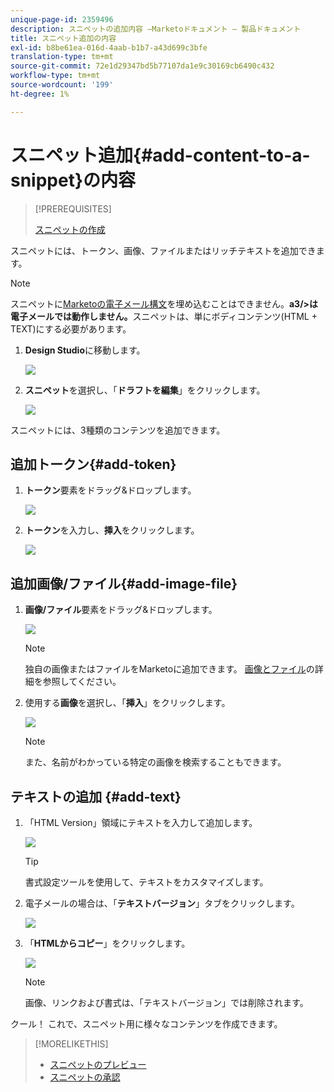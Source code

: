 ```yaml
---
unique-page-id: 2359496
description: スニペットの追加内容 —Marketoドキュメント — 製品ドキュメント
title: スニペット追加の内容
exl-id: b8be61ea-016d-4aab-b1b7-a43d699c3bfe
translation-type: tm+mt
source-git-commit: 72e1d29347bd5b77107da1e9c30169cb6490c432
workflow-type: tm+mt
source-wordcount: '199'
ht-degree: 1%

---
```


# スニペット追加{#add-content-to-a-snippet}の内容

>[!PREREQUISITES]
>
>[スニペットの作成](/help/marketo/product-docs/personalization/segmentation-and-snippets/snippets/create-a-snippet.md)

スニペットには、トークン、画像、ファイルまたはリッチテキストを追加できます。

>[!NOTE]
>
>スニペットに[Marketoの電子メール構文](/help/marketo/product-docs/email-marketing/general/email-editor-2/email-template-syntax.md)を埋め込むことはできません。**a3/>は電子メールでは動作しません。**&#x200B;スニペットは、単にボディコンテンツ(HTML + TEXT)にする必要があります。

1. **Design Studio**&#x200B;に移動します。

   ![](assets/designstudio-2.png)

1. **スニペット**&#x200B;を選択し、「**ドラフトを編集**」をクリックします。

   ![](assets/image2014-9-16-9-3a34-3a58.png)

スニペットには、3種類のコンテンツを追加できます。

## 追加トークン{#add-token}

1. **トークン**&#x200B;要素をドラッグ&amp;ドロップします。

   ![](assets/image2014-9-16-9-3a35-3a8.png)

1. **トークン**&#x200B;を入力し、**挿入**&#x200B;をクリックします。

   ![](assets/image2014-9-16-9-3a35-3a16.png)

## 追加画像/ファイル{#add-image-file}

1. **画像/ファイル**&#x200B;要素をドラッグ&amp;ドロップします。

   ![](assets/image2014-9-16-9-3a35-3a25.png)

   >[!NOTE]
   >
   >独自の画像またはファイルをMarketoに追加できます。 [画像とファイル](/help/marketo/product-docs/demand-generation/images-and-files/add-images-and-files-to-marketo.md)の詳細を参照してください。

1. 使用する&#x200B;**画像**&#x200B;を選択し、「**挿入**」をクリックします。

   ![](assets/image2014-9-16-9-3a35-3a33.png)

   >[!NOTE]
   >
   >また、名前がわかっている特定の画像を検索することもできます。

## テキストの追加 {#add-text}

1. 「HTML Version」領域にテキストを入力して追加します。

   ![](assets/image2014-9-16-9-3a35-3a43.png)

   >[!TIP]
   >
   >書式設定ツールを使用して、テキストをカスタマイズします。

1. 電子メールの場合は、「**テキストバージョン**」タブをクリックします。

   ![](assets/image2014-9-16-9-3a35-3a51.png)

1. 「**HTMLからコピー**」をクリックします。

   ![](assets/image2014-9-16-9-3a35-3a59.png)

   >[!NOTE]
   >
   >画像、リンクおよび書式は、「テキストバージョン」では削除されます。

クール！ これで、スニペット用に様々なコンテンツを作成できます。

>[!MORELIKETHIS]
>
>* [スニペットのプレビュー](/help/marketo/product-docs/personalization/segmentation-and-snippets/snippets/preview-a-snippet.md)
>* [スニペットの承認](/help/marketo/product-docs/personalization/segmentation-and-snippets/snippets/approve-a-snippet.md)

